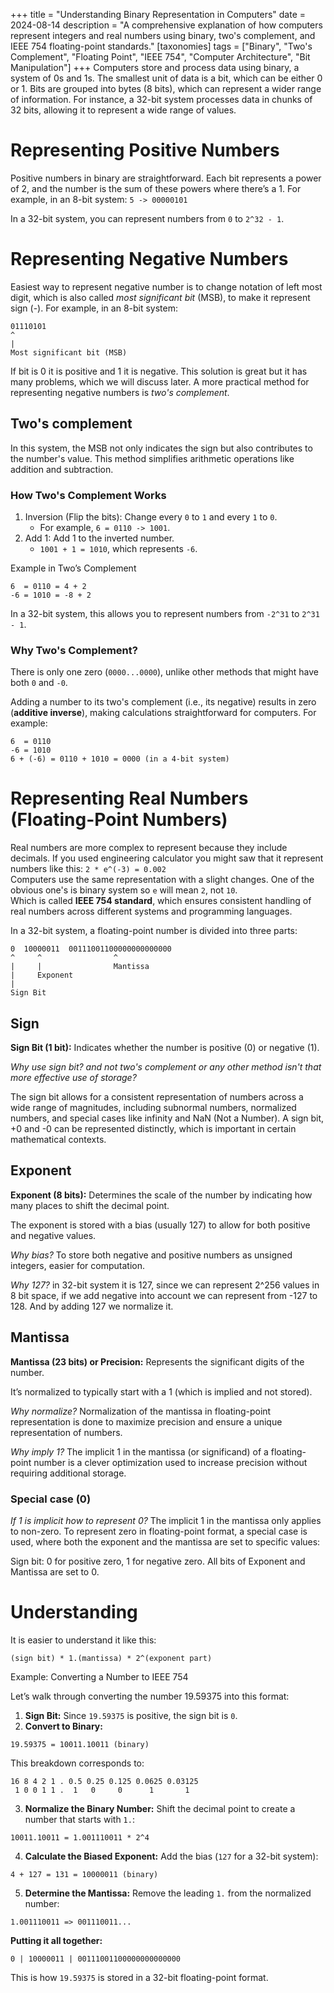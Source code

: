 +++
title = "Understanding Binary Representation in Computers"
date = 2024-08-14
description = "A comprehensive explanation of how computers represent integers and real numbers using binary, two's complement, and IEEE 754 floating-point standards."
[taxonomies]
tags = ["Binary", "Two's Complement", "Floating Point", "IEEE 754", "Computer Architecture", "Bit Manipulation"]
+++
Computers store and process data using binary, a system of 0s and 1s. The smallest unit of data is a bit, which can be either 0 or 1. Bits are grouped into bytes (8 bits), which can represent a wider range of information. For instance, a 32-bit system processes data in chunks of 32 bits, allowing it to represent a wide range of values.

# Representing Positive Numbers

Positive numbers in binary are straightforward. Each bit represents a power of 2, and the number is the sum of these powers where there’s a 1. For example, in an 8-bit system: `5 -> 00000101`

In a 32-bit system, you can represent numbers from `0` to `2^32 - 1`.

# Representing Negative Numbers

Easiest way to represent negative number is to change notation of left most
digit, which is also called *most significant bit* (MSB), to make it represent
sign (-). For example, in an 8-bit system:
```
01110101
^
|
Most significant bit (MSB)
```

If bit is 0 it is positive and 1 it is negative. This solution is great but it has many problems, which we will discuss later. A more practical method for representing negative numbers is *two's complement*.

## Two's complement

In this system, the MSB not only indicates the sign but also contributes to the number's value. This method simplifies arithmetic operations like addition and subtraction.

### How Two's Complement Works

1. Inversion (Flip the bits): Change every `0` to `1` and every `1` to `0`.
   - For example, `6 = 0110 -> 1001`.
2. Add 1: Add 1 to the inverted number.
   - `1001 + 1 = 1010`, which represents `-6`.

Example in Two’s Complement
```
6  = 0110 = 4 + 2
-6 = 1010 = -8 + 2
```

In a 32-bit system, this allows you to represent numbers from `-2^31` to `2^31 - 1`.

### Why Two's Complement?

There is only one zero (`0000...0000`), unlike other methods that might have both `0` and `-0`.

Adding a number to its two's complement (i.e., its negative) results in zero (**additive inverse**), making calculations straightforward for computers. For example:

```
6  = 0110
-6 = 1010
6 + (-6) = 0110 + 1010 = 0000 (in a 4-bit system)
```

# Representing Real Numbers (Floating-Point Numbers)

Real numbers are more complex to represent because they include decimals. If
you used engineering calculator you might saw that it represent numbers like this: `2 * e^(-3) = 0.002`\
Computers use the same representation with a slight changes. One of the obvious one's is binary system so `e` will mean `2`, not `10`.\
Which is called **IEEE 754 standard**, which ensures consistent handling of real numbers across different systems and programming languages.

In a 32-bit system, a floating-point number is divided into three parts:
```
0  10000011  00111001100000000000000
^     ^                ^
|     |                Mantissa
|     Exponent
|
Sign Bit
```

## Sign

**Sign Bit (1 bit):** Indicates whether the number is positive (0) or negative (1).

*Why use sign bit? and not two's complement or any other method isn't that more effective use of storage?*

The sign bit allows for a consistent representation of numbers across a wide range of magnitudes, including subnormal numbers, normalized numbers, and special cases like infinity and NaN (Not a Number). A sign bit, +0 and -0 can be represented distinctly, which is important in certain mathematical contexts. 

## Exponent

**Exponent (8 bits):** Determines the scale of the number by indicating how many places to shift the decimal point.

The exponent is stored with a bias (usually 127) to allow for both positive and negative values.

*Why bias?* To store both negative and positive numbers as unsigned integers, easier for computation.

*Why 127?* in 32-bit system it is 127, since we can represent 2^256 values in 8 bit space, if we add negative into account we can represent from -127 to 128. And by adding 127 we normalize it.

## Mantissa

**Mantissa (23 bits) or Precision:** Represents the significant digits of the number.

It’s normalized to typically start with a 1 (which is implied and not stored).

*Why normalize?* Normalization of the mantissa in floating-point representation is done to maximize precision and ensure a unique representation of numbers.

*Why imply 1?* The implicit 1 in the mantissa (or significand) of a floating-point number is a clever optimization used to increase precision without requiring additional storage.

### Special case (0)

*If 1 is implicit how to represent 0?*  The implicit 1 in the mantissa only applies to non-zero. To represent zero in floating-point format, a special case is used, where both the exponent and the mantissa are set to specific values: 

Sign bit: 0 for positive zero, 1 for negative zero. All bits of Exponent and Mantissa are set to 0.

# Understanding

It is easier to understand it like this:
```
(sign bit) * 1.(mantissa) * 2^(exponent part)
```

Example: Converting a Number to IEEE 754

Let’s walk through converting the number 19.59375 into this format:

1. **Sign Bit:** Since `19.59375` is positive, the sign bit is `0`.
2. **Convert to Binary:**

```
19.59375 = 10011.10011 (binary)
```

This breakdown corresponds to:

```
16 8 4 2 1 . 0.5 0.25 0.125 0.0625 0.03125
 1 0 0 1 1 .  1   0     0      1       1
```

3. **Normalize the Binary Number:** Shift the decimal point to create a number that starts with `1.`:

```
10011.10011 = 1.001110011 * 2^4
```

4. **Calculate the Biased Exponent:** Add the bias (`127` for a 32-bit system):

```
4 + 127 = 131 = 10000011 (binary)
```

5. **Determine the Mantissa:** Remove the leading `1.` from the normalized number:

```
1.001110011 => 001110011...
```

**Putting it all together:**

```
0 | 10000011 | 00111001100000000000000
```

This is how `19.59375` is stored in a 32-bit floating-point format.
